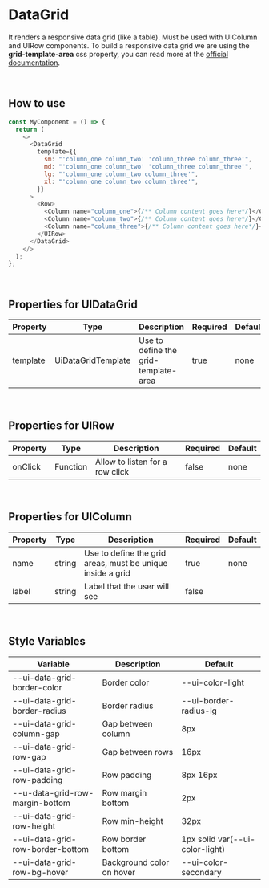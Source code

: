 # DataGrid

It renders a responsive data grid (like a table). Must be used with UIColumn and UIRow components.
To build a responsive data grid we are using the **grid-template-area** css property, you can read more at the [official documentation](https://developer.mozilla.org/en-US/docs/Web/CSS/grid-template-areas).

<br />

## How to use

```javascript
const MyComponent = () => {
  return (
    <>
      <DataGrid
        template={{
          sm: "'column_one column_two' 'column_three column_three'",
          md: "'column_one column_two' 'column_three column_three'",
          lg: "'column_one column_two column_three'",
          xl: "'column_one column_two column_three'",
        }}
      >
        <Row>
          <Column name="column_one">{/** Column content goes here*/}</Column>
          <Column name="column_two">{/** Column content goes here*/}</Column>
          <Column name="column_three">{/** Column content goes here*/}</Column>
        </UIRow>
      </DataGrid>
    </>
  );
};
```

<br />

## Properties for UIDataGrid

| Property | Type               | Description                          | Required | Default |
| -------- | ------------------ | ------------------------------------ | -------- | ------- |
| template | UiDataGridTemplate | Use to define the grid-template-area | true     | none    |

<br />

## Properties for UIRow

| Property | Type     | Description                     | Required | Default |
| -------- | -------- | ------------------------------- | -------- | ------- |
| onClick  | Function | Allow to listen for a row click | false    | none    |

<br />

## Properties for UIColumn

| Property | Type   | Description                                                | Required | Default |
| -------- | ------ | ---------------------------------------------------------- | -------- | ------- |
| name     | string | Use to define the grid areas, must be unique inside a grid | true     | none    |
| label    | string | Label that the user will see                               | false    |         |

<br />

## Style Variables

| Variable                                | Description                | Default                          |
| --------------------------------------- | -------------------------- | -------------------------------- |
| --ui-data-grid-border-color             | Border color               | --ui-color-light                |
| --ui-data-grid-border-radius            | Border radius              | --ui-border-radius-lg           |
| --ui-data-grid-column-gap               | Gap between column         | 8px                              |
| --ui-data-grid-row-gap                  | Gap between rows           | 16px                             |
| --ui-data-grid-row-padding              | Row padding                | 8px 16px                         |
| --u-data-grid-row-margin-bottom         | Row margin bottom          | 2px                              |
| --ui-data-grid-row-height               | Row min-height             | 32px                             |
| --ui-data-grid-row-border-bottom        | Row border bottom          | 1px solid var(--ui-color-light) |
| --ui-data-grid-row-bg-hover             | Background color on hover  | --ui-color-secondary            |
